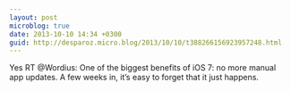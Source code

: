 ```yaml
---
layout: post
microblog: true
date: 2013-10-10 14:34 +0300
guid: http://desparoz.micro.blog/2013/10/10/t388266156923957248.html
---
```

Yes RT @Wordius: One of the biggest benefits of iOS 7: no more manual app updates. A few weeks in, it’s easy to forget that it just happens.
